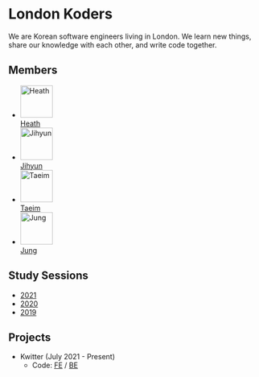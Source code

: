 # London Koders

We are Korean software engineers living in London. We learn new things, share our knowledge with each other, and write code together.

## Members
<ul class="list-style-none">
  <li class="d-inline-block mr-1">
     <a href="https://github.com/heathryu">
        <img src="https://avatars.githubusercontent.com/u/32060873?v=4" width="64" height="64" alt="Heath"/>
        <br/>Heath
     </a>
  </li>
  <li class="d-inline-block mr-1">
     <a href="https://github.com/jihyun-um">
        <img src="https://avatars.githubusercontent.com/u/54134413?v=4" width="64" height="64" alt="Jihyun"/>
        <br/>Jihyun
     </a>
  </li>
  <li class="d-inline-block mr-1">
     <a href="https://github.com/kwontaeim">
        <img src="https://avatars.githubusercontent.com/u/21251967?v=4" width="64" height="64" alt="Taeim"/>
        <br/>Taeim
     </a>
  </li>
  <li class="d-inline-block mr-1">
     <a href="https://github.com/junglee1101">
        <img src="https://avatars.githubusercontent.com/u/26045611?v=4" width="64" height="64" alt="Jung"/>
        <br/>Jung
     </a>
  </li>
</ul>

## Study Sessions

- [2021](https://londonkoders.github.io/2021/overview)
- [2020](https://londonkoders.github.io/2020/overview)
- [2019](https://londonkoders.github.io/2019/overview)

## Projects

- Kwitter (July 2021 - Present)
  - Code: [FE](https://github.com/londonkoders/kwitter-frontend) / [BE](https://github.com/londonkoders/kwitter-service)
